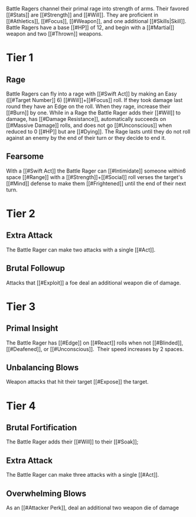 Battle Ragers channel their primal rage into strength of arms. Their favored [[#Stats]] are [[#Strength]] and [[#Will]]. They are proficient in [[#Athletics]], [[#Focus]], [[#Weapon]], and one additional [[#Skills|Skill]]. Battle Ragers have a base [[#HP]] of 12, and begin with a [[#Martial]] weapon and two [[#Thrown]] weapons.

# Tier 1

## Rage
Battle Ragers can fly into a rage with [[#Swift Act]] by making an Easy ([[#Target Number]] 6) [[#Will]]+[[#Focus]] roll. If they took damage last round they have an Edge on the roll. When they rage, increase their [[#Burn]] by one. While in a Rage the Battle Rager adds their [[#Will]] to damage, has [[#Damage Resistance]], automatically succeeds on [[#Massive Damage]] rolls, and does not go [[#Unconscious]] when reduced to 0 [[#HP]] but are [[#Dying]].  The Rage lasts until they do not roll against an enemy by the end of their turn or  they decide to end it.

## Fearsome
With a [[#Swift Act]] the Battle Rager can [[#Intimidate]] someone within6 space [[#Range]] with a [[#Strength]]+[[#Social]] roll verses the target's [[#Mind]] defense to make them [[#Frightened]] until the end of their next turn.

# Tier 2

## Extra Attack
The Battle Rager can make two attacks with a single [[#Act]].

## Brutal Followup
Attacks that [[#Exploit]] a foe deal an additional weapon die of damage.

# Tier 3

## Primal Insight
The Battle Rager has [[#Edge]] on [[#React]] rolls when not [[#Blinded]], [[#Deafened]], or [[#Unconscious]].  Their speed increases by 2 spaces.

## Unbalancing Blows
Weapon attacks that hit their target [[#Expose]] the target.

# Tier 4

## Brutal Fortification
The Battle Rager adds their [[#Will]] to their [[#Soak]];

## Extra Attack
The Battle Rager can make three attacks with a single [[#Act]].

## Overwhelming Blows
As an [[#Attacker Perk]], deal an additional two weapon die of damage

